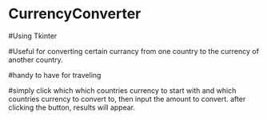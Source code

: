 # CurrencyConverter
#Using Tkinter

#Useful for converting certain currancy from one country to the currency of another country.

#handy to have for traveling

#simply click which which countries currency to start with and which countries currency to convert to, then input the amount to convert. after clicking the button, results will appear. 
